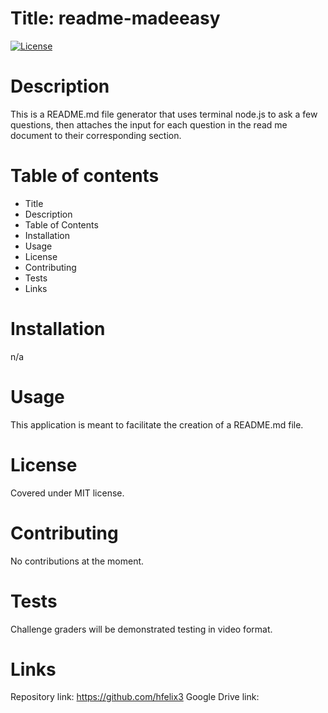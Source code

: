 
# Title: readme-madeeasy
[![License](https://img.shields.io/badge/License-MIT-blue.svg)](https://opensource.org/licenses/MIT)

# Description
This is a README.md file generator that uses terminal node.js to ask a few questions, then attaches the input for each question in the read me document to their corresponding section.

# Table of contents
- Title 
- Description
- Table of Contents
- Installation
- Usage
- License
- Contributing
- Tests
- Links

# Installation
n/a

# Usage
This application is meant to facilitate the creation of a README.md file.

# License 

Covered under MIT license.

# Contributing
No contributions at the moment.

# Tests
Challenge graders will be demonstrated testing in video format.

# Links

Repository link: https://github.com/hfelix3
Google Drive link: 